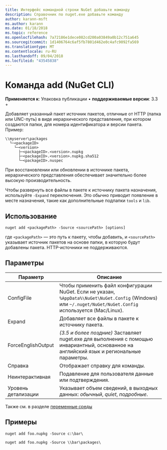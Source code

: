 ```yaml
---
title: Интерфейс командной строки NuGet добавьте команду
description: Справочник по nuget.exe добавьте команду
author: karann-msft
ms.author: karann
ms.date: 01/18/2018
ms.topic: reference
ms.openlocfilehash: 7a72186e1dece082cd200a03849a0b12c751a645
ms.sourcegitcommit: 1d1406764c6af5fb7801d462e0c4afc9092fa569
ms.translationtype: MT
ms.contentlocale: ru-RU
ms.lasthandoff: 09/04/2018
ms.locfileid: "43545838"
---
```

# <a name="add-command-nuget-cli"></a>Команда add (NuGet CLI)

**Применяется к**: Упаковка публикации &bullet; **поддерживаемые версии**: 3.3 +

Добавляет указанный пакет источник пакетов, отличные от HTTP (папка или UNC-путь) в виде иерархического представления, при котором создаются папки, для номера идентификатора и версии пакета. Пример:

    \\myserver\packages
      └─<packageID>
        └─<version>
          ├─<packageID>.<version>.nupkg
          ├─<packageID>.<version>.nupkg.sha512
          └─<packageID>.nuspec

При восстановлении или обновлении в источнике пакета, иерархического представления обеспечивает значительно более высокую производительность.

Чтобы развернуть все файлы в пакете к источнику пакета назначения, используйте `-Expand` переключения. Это обычно приводит появление в месте назначения, такие как дополнительные подпапки `tools` и `lib`.

## <a name="usage"></a>Использование

```cli
nuget add <packagePath> -Source <sourcePath> [options]
```

где `<packagePath>` — это путь к пакету, чтобы добавить, и `<sourcePath>` указывает источник пакетов на основе папки, в которую будут добавлены пакета. HTTP-источники не поддерживаются.

## <a name="options"></a>Параметры

| Параметр | Описание |
| --- | --- |
| ConfigFile | Чтобы применить файл конфигурации NuGet. Если не указан, `%AppData%\NuGet\NuGet.Config` (Windows) или `~/.nuget/NuGet/NuGet.Config` используется (Mac/Linux).|
| Expand | Добавляет все файлы в пакете к источнику пакета. |
| ForceEnglishOutput | *(3.5 и более поздние)*  Заставляет nuget.exe для выполнения с помощью инвариантный, основанное на английский язык и региональные параметры. |
| Справка | Отображает справку для команды. |
| Неинтерактивная | Подавление для пользователя данные или подтверждения. |
| Уровень детализации | Указывает объем сведений, в выходных данных: *обычный*, *quiet*, *подробные*. |

Также см. в разделе [переменные среды](cli-ref-environment-variables.md)

## <a name="examples"></a>Примеры

```cli
nuget add foo.nupkg -Source c:\bar\

nuget add foo.nupkg -Source \\bar\packages\
```
